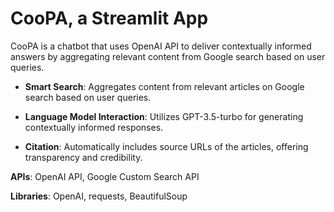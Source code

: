 # CooPA, a Streamlit App

CooPA is a chatbot that uses OpenAI API to deliver contextually informed answers by aggregating relevant content from Google search based on user queries.

- **Smart Search**: Aggregates content from relevant articles on Google search based on user queries.

- **Language Model Interaction**: Utilizes GPT-3.5-turbo for generating contextually informed responses.

- **Citation**: Automatically includes source URLs of the articles, offering transparency and credibility.

**APIs**: OpenAI API, Google Custom Search API

**Libraries**: OpenAI, requests, BeautifulSoup
